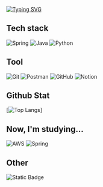 [![Typing SVG](https://readme-typing-svg.demolab.com?font=Fira+Code&pause=1000&width=435&lines=Jw's+Github)](https://git.io/typing-svg)

## Tech stack

![Spring](https://img.shields.io/badge/spring-%236DB33F.svg?style=for-the-badge&logo=spring&logoColor=white)
![Java](https://img.shields.io/badge/java-%23ED8B00.svg?style=for-the-badge&logo=openjdk&logoColor=white)
![Python](https://img.shields.io/badge/python-3670A0?style=for-the-badge&logo=python&logoColor=ffdd54)

## Tool
![Git](https://img.shields.io/badge/git-%23F05033.svg?style=for-the-badge&logo=git&logoColor=white)
![Postman](https://img.shields.io/badge/Postman-FF6C37?style=for-the-badge&logo=postman&logoColor=white)
![GitHub](https://img.shields.io/badge/github-%23121011.svg?style=for-the-badge&logo=github&logoColor=white)
![Notion](https://img.shields.io/badge/Notion-%23000000.svg?style=for-the-badge&logo=notion&logoColor=white)

## Github Stat
[![Top Langs](https://github-readme-stats.vercel.app/api/top-langs/?username=allofjw&hide=javascript,jupyternotebook)]
## Now, I'm studying...
![AWS](https://img.shields.io/badge/AWS-%23FF9900.svg?style=for-the-badge&logo=amazon-aws&logoColor=white)
![Spring](https://img.shields.io/badge/spring-%236DB33F.svg?style=for-the-badge&logo=spring&logoColor=white)

## Other
![Static Badge](https://img.shields.io/badge/notion-My%20Notion-white?style=social&logo=notion&link=https%3A%2F%2Fwww.notion.so%2FPortfolio-c199d5076cf6441ea16d2a963d3c21bc)


